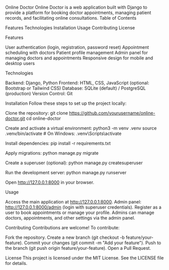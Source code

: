 Online Doctor
Online Doctor is a web application built with Django to provide a platform for booking doctor appointments, managing patient records, and facilitating online consultations.
Table of Contents

Features
Technologies
Installation
Usage
Contributing
License

Features

User authentication (login, registration, password reset)
Appointment scheduling with doctors
Patient profile management
Admin panel for managing doctors and appointments
Responsive design for mobile and desktop users

Technologies

Backend: Django, Python
Frontend: HTML, CSS, JavaScript (optional: Bootstrap or Tailwind CSS)
Database: SQLite (default) / PostgreSQL (production)
Version Control: Git

Installation
Follow these steps to set up the project locally:

Clone the repository:
git clone https://github.com/yourusername/online-doctor.git
cd online-doctor


Create and activate a virtual environment:
python3 -m venv .venv
source .venv/bin/activate  # On Windows: .venv\Scripts\activate


Install dependencies:
pip install -r requirements.txt


Apply migrations:
python manage.py migrate


Create a superuser (optional):
python manage.py createsuperuser


Run the development server:
python manage.py runserver

Open http://127.0.0.1:8000 in your browser.


Usage

Access the main application at http://127.0.0.1:8000.
Admin panel: http://127.0.0.1:8000/admin (login with superuser credentials).
Register as a user to book appointments or manage your profile.
Admins can manage doctors, appointments, and other settings via the admin panel.

Contributing
Contributions are welcome! To contribute:

Fork the repository.
Create a new branch (git checkout -b feature/your-feature).
Commit your changes (git commit -m "Add your feature").
Push to the branch (git push origin feature/your-feature).
Open a Pull Request.

License
This project is licensed under the MIT License. See the LICENSE file for details.
